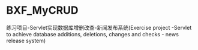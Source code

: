 # BXF_MyCRUD
练习项目-Servlet实现数据库增删改查-新闻发布系统(Exercise project -Servlet to achieve database additions, deletions, changes and checks - news release system)
